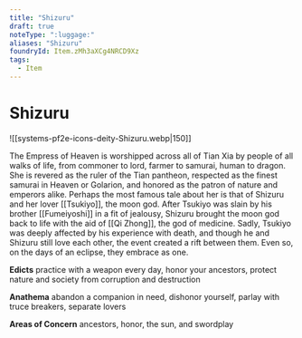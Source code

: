 ```yaml
---
title: "Shizuru"
draft: true
noteType: ":luggage:"
aliases: "Shizuru"
foundryId: Item.zMh3aXCg4NRCD9Xz
tags:
  - Item
---
```


# Shizuru
![[systems-pf2e-icons-deity-Shizuru.webp|150]]

The Empress of Heaven is worshipped across all of Tian Xia by people of all walks of life, from commoner to lord, farmer to samurai, human to dragon. She is revered as the ruler of the Tian pantheon, respected as the finest samurai in Heaven or Golarion, and honored as the patron of nature and emperors alike. Perhaps the most famous tale about her is that of Shizuru and her lover [[Tsukiyo]], the moon god. After Tsukiyo was slain by his brother [[Fumeiyoshi]] in a fit of jealousy, Shizuru brought the moon god back to life with the aid of [[Qi Zhong]], the god of medicine. Sadly, Tsukiyo was deeply affected by his experience with death, and though he and Shizuru still love each other, the event created a rift between them. Even so, on the days of an eclipse, they embrace as one.

**Edicts** practice with a weapon every day, honor your ancestors, protect nature and society from corruption and destruction

**Anathema** abandon a companion in need, dishonor yourself, parlay with truce breakers, separate lovers

**Areas of Concern** ancestors, honor, the sun, and swordplay
